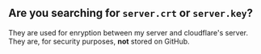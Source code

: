 ## Are you searching for `server.crt` or `server.key`? 
They are used for enryption between my server and cloudflare's server. They are, for security purposes, **not** stored on GitHub.